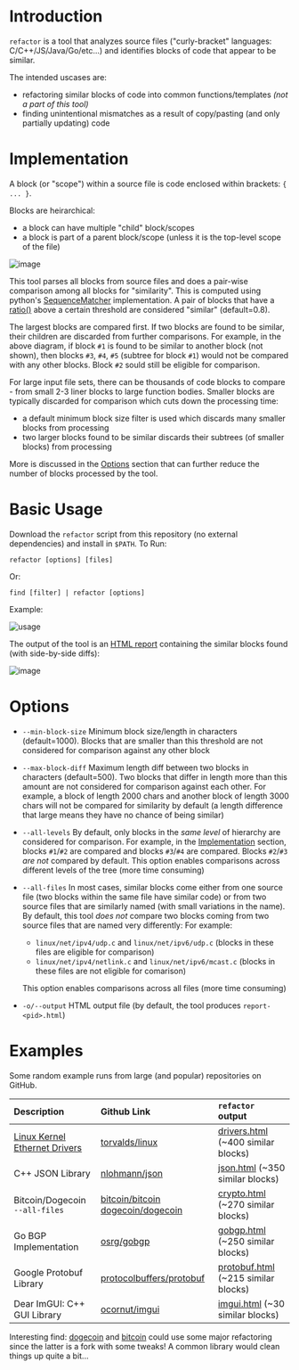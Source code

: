 # Introduction

`refactor` is a tool that analyzes source files ("curly-bracket" languages: C/C++/JS/Java/Go/etc...) and identifies blocks of code that appear to be similar.  

The intended uscases are:
- refactoring similar blocks of code into common functions/templates *(not a part of this tool)*
- finding unintentional mismatches as a result of copy/pasting (and only partially updating) code  

# Implementation

A block (or "scope") within a source file is code enclosed within brackets: `{ ... }`.  

Blocks are heirarchical:
- a block can have multiple "child" block/scopes 
- a block is part of a parent block/scope (unless it is the top-level scope of the file)

![image](https://user-images.githubusercontent.com/2707770/167050904-dd0a1abc-c094-453b-9991-88a63c54e37e.png)

This tool parses all blocks from source files and does a pair-wise comparison among all blocks for "similarity".  This is computed using python's [SequenceMatcher](https://docs.python.org/3/library/difflib.html#sequencematcher-examples) implementation.  A pair of blocks that have a [ratio()](https://docs.python.org/3/library/difflib.html#difflib.SequenceMatcher.ratio) above a certain threshold are considered "similar" (default=0.8).

The largest blocks are compared first.  If two blocks are found to be similar, their children are discarded from further comparisons. For example, in the above diagram, if block `#1` is found to be similar to another block (not shown), then blocks `#3`, `#4`, `#5` (subtree for block `#1`) would not be compared with any other blocks.  Block `#2` sould still be eligible for comparison.   

For large input file sets, there can be thousands of code blocks to compare - from small 2-3 liner blocks to large function bodies.  Smaller blocks are typically discarded for comparison which cuts down the processing time:
- a default minimum block size filter is used which discards many smaller blocks from processing
- two larger blocks found to be similar discards their subtrees (of smaller blocks) from processing


More is discussed in the [Options](#options) section that can further reduce the number of blocks processed by the tool.

# Basic Usage

Download the `refactor` script from this repository (no external dependencies) and install in `$PATH`. To Run:  

```
refactor [options] [files]
```
Or:
```
find [filter] | refactor [options]
```
 
Example: 

![usage](https://user-images.githubusercontent.com/2707770/167070282-9bbf69dd-1fe9-4a98-a8bd-4cccf8ce9def.gif)
 

The output of the tool is an [HTML report](#examples) containing the similar blocks found (with side-by-side diffs):

![image](https://user-images.githubusercontent.com/2707770/167007824-937948cc-ece8-4c5d-a5b4-7580999e4a53.png)

# Options

- `--min-block-size` Minimum block size/length in characters (default=1000).  Blocks that are smaller than this threshold are not considered for comparison against any other block
- `--max-block-diff` Maximum length diff between two blocks in characters (default=500).  Two blocks that differ in length more than this amount are not considered for comparison against each other.  For example, a block of length 2000 chars and another block of length 3000 chars will not be compared for similarity by default (a length difference that large means they have no chance of being similar)
- `--all-levels` By default, only blocks in the *same level* of hierarchy are considered for comparison.  For example, in the [Implementation](#implementation) section, blocks `#1`/`#2` are compared and blocks `#3`/`#4` are compared.  Blocks `#2`/`#3` *are not* compared by default. This option enables comparisons across different levels of the tree (more time consuming)
- `--all-files` In most cases, similar blocks come either from one source file (two blocks within the same file have similar code) or from two source files that are similarly named (with small variations in the name). By default, this tool *does not* compare two blocks coming from two source files that are named very differently:  For example:

   - `linux/net/ipv4/udp.c` and `linux/net/ipv6/udp.c` (blocks in these files are eligible for comparison)
   - `linux/net/ipv4/netlink.c` and `linux/net/ipv6/mcast.c` (blocks in these files are not eligible for comarison)

  This option enables comparisons across all files (more time consuming)
- `-o/--output` HTML output file (by default, the tool produces `report-<pid>.html`)

# Examples

Some random example runs from large (and popular) repositories on GitHub. 

| Description  | Github Link | `refactor` output |
| :-- | :-- | :--
| [Linux Kernel Ethernet Drivers](https://github.com/torvalds/linux/tree/master/drivers/net/ethernet)  | [torvalds/linux](https://github.com/torvalds/linux) | [drivers.html](https://rawcdn.githack.com/forhadahmed/refactor/main/examples/drivers.html) (~400 similar blocks) |
| C++ JSON Library | [nlohmann/json](https://github.com/nlohmann/json) | [json.html](https://rawcdn.githack.com/forhadahmed/refactor/main/examples/json.html) (~350 similar blocks) |
| Bitcoin/Dogecoin `--all-files` | [bitcoin/bitcoin](https://github.com/bitcoin/bitcoin) [dogecoin/dogecoin](https://github.com/dogecoin/dogecoin) |  [crypto.html](https://rawcdn.githack.com/forhadahmed/refactor/main/examples/crypto.html) (~270 similar blocks) |     
| Go BGP Implementation | [osrg/gobgp](https://github.com/osrg/gobgp) |  [gobgp.html](https://rawcdn.githack.com/forhadahmed/refactor/main/examples/gobgp.html) (~250 similar blocks) |
| Google Protobuf Library  | [protocolbuffers/protobuf](https://github.com/protocolbuffers/protobuf) |  [protobuf.html](https://rawcdn.githack.com/forhadahmed/refactor/main/examples/protobuf.html) (~215 similar blocks) |
| Dear ImGUI: C++ GUI Library  | [ocornut/imgui](https://github.com/ocornut/imgui) |  [imgui.html](https://rawcdn.githack.com/forhadahmed/refactor/main/examples/imgui.html) (~30 similar blocks) |


Interesting find: [dogecoin](https://github.com/dogecoin/dogecoin) and [bitcoin](https://github.com/bitcoin/bitcoin) could use some major refactoring since the latter is a fork with some tweaks! A common library would clean things up quite a bit...  


